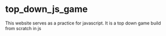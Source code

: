 # top_down_js_game
This website serves as a practice for javascript. It is a top down game build from scratch in js
